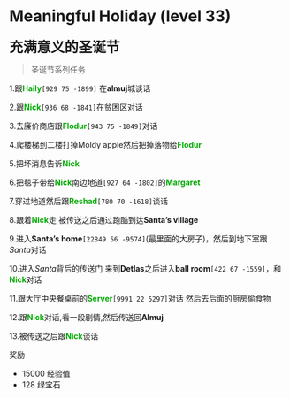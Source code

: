 # Meaningful Holiday (level 33)
<span style="font-size: 25px;">**充满意义的圣诞节**</span>

>圣诞节系列任务

1.跟<font color=00AA00>**Haily**</font>`[929 75 -1899]` 在**almuj**城谈话

2.跟<font color=00AA00>**Nick**</font>`[936 68 -1841]`在贫困区对话

3.去廉价商店跟<font color=00AA00>**Flodur**</font>`[943 75 -1849]`对话

4.爬楼梯到二楼打掉Moldy apple然后把掉落物给<font color=00AA00>**Flodur**</font>

5.把坏消息告诉<font color=00AA00>**Nick**</font>

6.把毯子带给<font color=00AA00>**Nick**</font>南边地道`[927 64 -1802]`的<font color=00AA00>**Margaret**</font>

7.穿过地道然后跟<font color=00AA00>**Reshad**</font>`[780 70 -1618]`谈话

8.跟着<font color=00AA00>**Nick**</font>走 被传送之后通过跑酷到达**Santa’s village**

9.进入**Santa’s home**`[22849 56 -9574]`(最里面的大房子)，然后到地下室跟*Santa*对话

10.进入*Santa*背后的传送门 来到**Detlas**之后进入**ball room**`[422 67 -1559]`，和<font color=00AA00>**Nick**</font>对话

11.跟大厅中央餐桌前的<font color=00AA00>**Server**</font>`[9991 22 5297]`对话 然后去后面的厨房偷食物

12.跟<font color=00AA00>**Nick**</font>对话,看一段剧情,然后传送回**Almuj**

13.被传送之后跟<font color=00AA00>**Nick**</font>谈话

奖励
+ 15000 经验值
+ 128 绿宝石